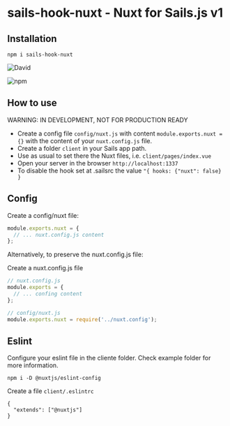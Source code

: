 # sails-hook-nuxt - Nuxt for Sails.js v1

## Installation

```
npm i sails-hook-nuxt
```

![David](https://img.shields.io/david/jorgevrgs/sails-hook-nuxt?style=for-the-badge)

![npm](https://img.shields.io/npm/v/sails-hook-nuxt?style=for-the-badge)

## How to use

WARNING: IN DEVELOPMENT, NOT FOR PRODUCTION READY

- Create a config file `config/nuxt.js` with content `module.exports.nuxt = {}` with the content of your `nuxt.config.js` file.
- Create a folder `client` in your Sails app path.
- Use as usual to set there the Nuxt files, i.e. `client/pages/index.vue`
- Open your server in the browser `http://localhost:1337`
- To disable the hook set at .sailsrc the value `"{ hooks: {"nuxt": false} }`

## Config

Create a config/nuxt file:

```js
module.exports.nuxt = {
  // ... nuxt.config.js content
};
```

Alternatively, to preserve the nuxt.config.js file:

Create a nuxt.config.js file

```js
// nuxt.config.js
module.exports = {
  // ... confing content
};
```

```js
// config/nuxt.js
module.exports.nuxt = require('../nuxt.config');
```

## Eslint

Configure your eslint file in the cliente folder. Check example folder for more information.

```
npm i -D @nuxtjs/eslint-config
```

Create a file `client/.eslintrc`

```
{
  "extends": ["@nuxtjs"]
}
```
